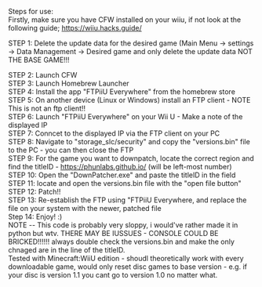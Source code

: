 Steps for use:  
Firstly, make sure you have CFW installed on your wiiu, if not look at the following guide; https://wiiu.hacks.guide/  

STEP 1: Delete the update data for the desired game (Main Menu -> settings -> Data Management -> Desired game and only delete the update data NOT THE BASE GAME!!!

STEP 2: Launch CFW  
STEP 3: Launch Homebrew Launcher  
STEP 4: Install the app "FTPiiU Everywhere" from the homebrew store  
STEP 5: On another device (Linux or Windows) install an FTP client - NOTE This is not an ftp client!!  
STEP 6: Launch "FTPiiU Everywhere" on your Wii U - Make a note of the displayed IP  
STEP 7: Conncet to the displayed IP via the FTP client on your PC  
STEP 8: Navigate to "storage_slc/security" and copy the "versions.bin" file to the PC - you can then close the FTP  
STEP 9: For the game you want to downpatch, locate the correct region and find the titleID - https://phunlabs.github.io/ (will be left-most number)  
STEP 10: Open the "DownPatcher.exe" and paste the titleID in the field  
STEP 11: locate and open the versions.bin file with the "open file button"  
STEP 12: Patch!!  
STEP 13: Re-establish the FTP using "FTPiiU Everywhere, and replace the file on your system with the newer, patched file  
Step 14: Enjoy! :)    
NOTE -- This code is probably very sloppy, i would've rather made it in python but wtv. THERE MAY BE IUSSUES - CONSOLE COULD BE BRICKED!!!!!! always double check the versions.bin and make the only chnaged are in the line of the titleID.  
Tested with Minecraft:WiiU edition - shoudl theoretically work with every downloadable game, would only reset disc games to base version - e.g. if your disc is version 1.1 you cant go to version 1.0 no matter what.
